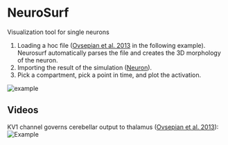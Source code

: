 # NeuroSurf
Visualization tool for single neurons

1. Loading a hoc file ([Ovsepian et al. 2013](https://senselab.med.yale.edu/ModelDB/ShowModel.cshtml?model=150024&file=/CNModel_May2013/DCN_morph.hoc#tabs-2) in the following example). Neurosurf automatically parses the file and creates the 3D morphology of the neuron.
2. Importing the result of the simulation ([Neuron](http://neuron.duke.edu/)).
3. Pick a compartment, pick a point in time, and plot the activation.

![example](https://cloud.githubusercontent.com/assets/1643819/18319079/4381cdbe-74f2-11e6-898c-105529301133.png)

## Videos
KV1 channel governs cerebellar output to thalamus ([Ovsepian et al. 2013](https://senselab.med.yale.edu/ModelDB/ShowModel.cshtml?model=150024&file=/CNModel_May2013/DCN_morph.hoc#tabs-2)):
![Example](https://cloud.githubusercontent.com/assets/1643819/18318800/109a5e26-74f1-11e6-874f-7a0722e0f692.gif "Voltage propagation after a spike")
